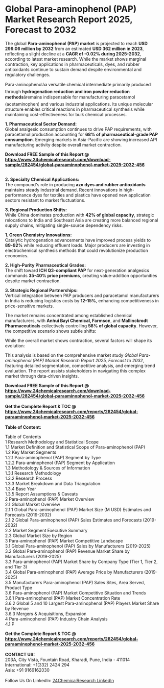 <h1>Global Para-aminophenol (PAP) Market Research Report 2025, Forecast to 2032</h1><p>The global <strong>Para-aminophenol (PAP) market</strong> is projected to reach <strong>USD 299.06 million by 2032</strong> from an estimated <strong>USD 362 million in 2023</strong>, reflecting a slight decline at a <strong>CAGR of -0.02% during 2025-2032</strong>, according to latest market research. While the market shows marginal contraction, key applications in pharmaceuticals, dyes, and rubber antioxidants continue to sustain demand despite environmental and regulatory challenges.</p><p>Para-aminophenolâa versatile chemical intermediate primarily produced through <strong>hydrogenation reduction and iron powder reduction methods</strong>âremains indispensable for manufacturing paracetamol (acetaminophen) and various industrial applications. Its unique molecular structure enables critical reactions in pharmaceutical synthesis while maintaining cost-effectiveness for bulk chemical processes.</p><p><strong>1. Pharmaceutical Sector Demand:</strong><br>
Global analgesic consumption continues to drive PAP requirements, with paracetamol production accounting for <strong>68% of pharmaceutical-grade PAP consumption</strong>. Emerging markets in Asia-Pacific are showing increased API manufacturing activity despite overall market contraction.</p><div><b>Download FREE Sample of this Report @ 
            <a href="https://www.24chemicalresearch.com/download-sample/282454/global-paraaminophenol-market-2025-2032-456">
            https://www.24chemicalresearch.com/download-sample/282454/global-paraaminophenol-market-2025-2032-456</a></b></div><br><p><strong>2. Specialty Chemical Applications:</strong><br>
The compound's role in producing <strong>azo dyes and rubber antioxidants</strong> maintains steady industrial demand. Recent innovations in high-performance dyes for textiles and plastics have opened new application sectors resistant to market fluctuations.</p><p><strong>3. Regional Production Shifts:</strong><br>
While China dominates production with <strong>42% of global capacity</strong>, strategic relocations to India and Southeast Asia are creating more balanced regional supply chains, mitigating single-source dependency risks.</p><p><strong>1. Green Chemistry Innovations:</strong><br>
Catalytic hydrogenation advancements have improved process yields to <strong>89-92%</strong> while reducing effluent loads. Major producers are investing in electrochemical synthesis methods that could revolutionize production economics.</p><p><strong>2. High-Purity Pharmaceutical Grades:</strong><br>
The shift toward <strong>ICH Q3-compliant PAP</strong> for next-generation analgesics commands <strong>35-40% price premiums</strong>, creating value-addition opportunities despite market contraction.</p><p><strong>3. Strategic Regional Partnerships:</strong><br>
Vertical integration between PAP producers and paracetamol manufacturers in India is reducing logistics costs by <strong>12-15%</strong>, enhancing competitiveness in price-sensitive markets.</p><p>The market remains concentrated among established chemical manufacturers, with <strong>Anhui Bayi Chemical, Farmson</strong>, and <strong>Mallinckrodt Pharmaceuticals</strong> collectively controlling <strong>58% of global capacity</strong>. However, the competitive scenario shows subtle shifts:</p><p>While the overall market shows contraction, several factors will shape its evolution:</p><p>This analysis is based on the comprehensive market study <em>Global Para-aminophenol (PAP) Market Research Report 2025, Forecast to 2032</em>, featuring detailed segmentation, competitive analysis, and emerging trend evaluation. The report assists stakeholders in navigating this complex market through data-driven insights.</p><div><b>Download FREE Sample of this Report @ 
            <a href="https://www.24chemicalresearch.com/download-sample/282454/global-paraaminophenol-market-2025-2032-456">
            https://www.24chemicalresearch.com/download-sample/282454/global-paraaminophenol-market-2025-2032-456</a></b></div><br><div><b>Get the Complete Report & TOC @ 
            <a href="https://www.24chemicalresearch.com/reports/282454/global-paraaminophenol-market-2025-2032-456">
            https://www.24chemicalresearch.com/reports/282454/global-paraaminophenol-market-2025-2032-456</a></b></div><br>
            <b>Table of Content:</b><p>Table of Contents<br />
1 Research Methodology and Statistical Scope<br />
1.1 Market Definition and Statistical Scope of Para-aminophenol (PAP)<br />
1.2 Key Market Segments<br />
1.2.1 Para-aminophenol (PAP) Segment by Type<br />
1.2.2 Para-aminophenol (PAP) Segment by Application<br />
1.3 Methodology & Sources of Information<br />
1.3.1 Research Methodology<br />
1.3.2 Research Process<br />
1.3.3 Market Breakdown and Data Triangulation<br />
1.3.4 Base Year<br />
1.3.5 Report Assumptions & Caveats<br />
2 Para-aminophenol (PAP) Market Overview<br />
2.1 Global Market Overview<br />
2.1.1 Global Para-aminophenol (PAP) Market Size (M USD) Estimates and Forecasts (2019-2032)<br />
2.1.2 Global Para-aminophenol (PAP) Sales Estimates and Forecasts (2019-2032)<br />
2.2 Market Segment Executive Summary<br />
2.3 Global Market Size by Region<br />
3 Para-aminophenol (PAP) Market Competitive Landscape<br />
3.1 Global Para-aminophenol (PAP) Sales by Manufacturers (2019-2025)<br />
3.2 Global Para-aminophenol (PAP) Revenue Market Share by Manufacturers (2019-2025)<br />
3.3 Para-aminophenol (PAP) Market Share by Company Type (Tier 1, Tier 2, and Tier 3)<br />
3.4 Global Para-aminophenol (PAP) Average Price by Manufacturers (2019-2025)<br />
3.5 Manufacturers Para-aminophenol (PAP) Sales Sites, Area Served, Product Type<br />
3.6 Para-aminophenol (PAP) Market Competitive Situation and Trends<br />
3.6.1 Para-aminophenol (PAP) Market Concentration Rate<br />
3.6.2 Global 5 and 10 Largest Para-aminophenol (PAP) Players Market Share by Revenue<br />
3.6.3 Mergers & Acquisitions, Expansion<br />
4 Para-aminophenol (PAP) Industry Chain Analysis<br />
4.1 P</p><div><b>Get the Complete Report & TOC @ 
            <a href="https://www.24chemicalresearch.com/reports/282454/global-paraaminophenol-market-2025-2032-456">
            https://www.24chemicalresearch.com/reports/282454/global-paraaminophenol-market-2025-2032-456</a></b></div><br><b>CONTACT US:</b><br>
            203A, City Vista, Fountain Road, Kharadi, Pune, India - 411014<br>
            International: +1(332) 2424 294<br>
            Asia: +91 9169162030 <br><br>
            Follow Us On LinkedIn: <a href="https://www.linkedin.com/company/24chemicalresearch/">24ChemicalResearch LinkedIn</a>